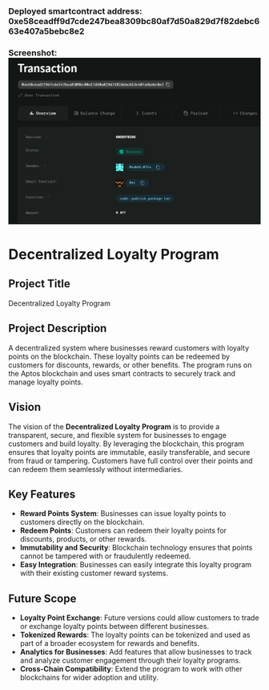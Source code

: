 ### Deployed smartcontract address: 0xe58ceadff9d7cde247bea8309bc80af7d50a829d7f82debc663e407a5bebc8e2

### Screenshot: ![alt text](image.png)

# Decentralized Loyalty Program

## Project Title
Decentralized Loyalty Program

## Project Description
A decentralized system where businesses reward customers with loyalty points on the blockchain. These loyalty points can be redeemed by customers for discounts, rewards, or other benefits. The program runs on the Aptos blockchain and uses smart contracts to securely track and manage loyalty points.

## Vision
The vision of the **Decentralized Loyalty Program** is to provide a transparent, secure, and flexible system for businesses to engage customers and build loyalty. By leveraging the blockchain, this program ensures that loyalty points are immutable, easily transferable, and secure from fraud or tampering. Customers have full control over their points and can redeem them seamlessly without intermediaries.

## Key Features
- **Reward Points System**: Businesses can issue loyalty points to customers directly on the blockchain.
- **Redeem Points**: Customers can redeem their loyalty points for discounts, products, or other rewards.
- **Immutability and Security**: Blockchain technology ensures that points cannot be tampered with or fraudulently redeemed.
- **Easy Integration**: Businesses can easily integrate this loyalty program with their existing customer reward systems.

## Future Scope
- **Loyalty Point Exchange**: Future versions could allow customers to trade or exchange loyalty points between different businesses.
- **Tokenized Rewards**: The loyalty points can be tokenized and used as part of a broader ecosystem for rewards and benefits.
- **Analytics for Businesses**: Add features that allow businesses to track and analyze customer engagement through their loyalty programs.
- **Cross-Chain Compatibility**: Extend the program to work with other blockchains for wider adoption and utility.
